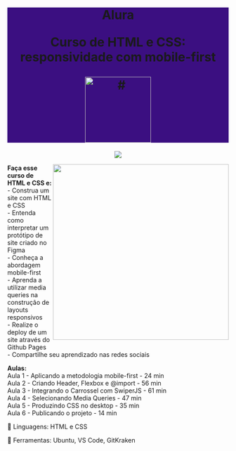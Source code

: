 <h1 align="center" style="background-color:#3b0f81">
    <p>Alura</p>
    <p>Curso de
        HTML e CSS: responsividade com mobile-first
    </p>
    <a href="https://cursos.alura.com.br/course/html-css-responsividade-mobile-first">
        <img src="https://www.alura.com.br/assets/api/cursos/html-css-responsividade-mobile-first.svg" alt="#" width="150" height="150">
    </a> 
</h1>

<p align="center">
    <img loading="lazy" src="http://img.shields.io/static/v1?label=STATUS&message=EM%20DESENVOLVIMENTO&color=GREEN&style=for-the-badge"/>
</p>
<img src="https://raw.githubusercontent.com/MicaelliMedeiros/micaellimedeiros/master/image/computer-illustration.png" min-width="400px" max-width="400px" width="400px" align="right">

<p align="left"> 
  <strong>Faça esse curso de HTML e CSS e:</strong></br>
- Construa um site com HTML e CSS</br>
- Entenda como interpretar um protótipo de site criado no Figma</br>
- Conheça a abordagem mobile-first</br>
- Aprenda a utilizar media queries na construção de layouts responsivos</br>
- Realize o deploy de um site através do Github Pages</br>
- Compartilhe seu aprendizado nas redes sociais</br>
</p>

<p align="left">
  <strong>Aulas:</strong> </br> 
Aula 1 - Aplicando a metodologia mobile-first - 24 min</br>
Aula 2 - Criando Header, Flexbox e @import - 56 min</br>
Aula 3 - Integrando o Carrossel com SwiperJS - 61 min</br>
Aula 4 - Selecionando Media Queries - 47 min</br>
Aula 5 - Produzindo CSS no desktop - 35 min</br>
Aula 6 - Publicando o projeto - 14 min</br>
</p>

<p align="left">
  🐙 Linguagens: HTML e CSS
</p>

<p align="left">
  💼 Ferramentas: Ubuntu, VS Code, GitKraken
</p>
